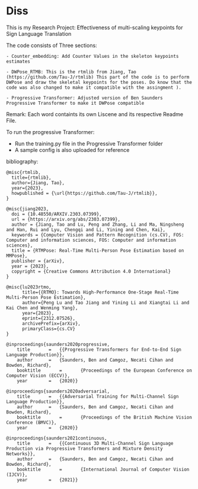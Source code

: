 # Diss

This is my Research Project: Effectiveness of multi-scaling keypoints for Sign Language Translation








The code consists of Three sections:

    - Counter_embedding: Add Counter Values in the skeleton keypoints estimates

    - DWPose_RTMB: This is the rtmlib from Jiang, Tao (https://github.com/Tau-J/rtmlib) This part of the code is to perform DWPose and draw the skeletal keypoints for the poses. Do know that the code was also changed to make it compatible with the assingment ).

    - Progressive Transformer: Adjusted version of Ben Saunders Progressive Transformer to make it DWPose compatible

Remark: Each word containts its own Liscene and its respective Readme File.

To run the progressive Transformer: 
- Run the training.py file in the Progressive Transformer folder
- A sample config is also uploaded for reference


bibliography: 
        
    @misc{rtmlib,
      title={rtmlib},
      author={Jiang, Tao},
      year={2023},
      howpublished = {\url{https://github.com/Tau-J/rtmlib}},
    }
    
    @misc{jiang2023,
      doi = {10.48550/ARXIV.2303.07399},
      url = {https://arxiv.org/abs/2303.07399},
      author = {Jiang, Tao and Lu, Peng and Zhang, Li and Ma, Ningsheng and Han, Rui and Lyu, Chengqi and Li, Yining and Chen, Kai},
      keywords = {Computer Vision and Pattern Recognition (cs.CV), FOS: Computer and information sciences, FOS: Computer and information sciences},
      title = {RTMPose: Real-Time Multi-Person Pose Estimation based on MMPose},
      publisher = {arXiv},
      year = {2023},
      copyright = {Creative Commons Attribution 4.0 International}
    }
    
    @misc{lu2023rtmo,
          title={{RTMO}: Towards High-Performance One-Stage Real-Time Multi-Person Pose Estimation},
          author={Peng Lu and Tao Jiang and Yining Li and Xiangtai Li and Kai Chen and Wenming Yang},
          year={2023},
          eprint={2312.07526},
          archivePrefix={arXiv},
          primaryClass={cs.CV}
    }

    @inproceedings{saunders2020progressive,
    	title		=	{{Progressive Transformers for End-to-End Sign Language Production}},
    	author		=	{Saunders, Ben and Camgoz, Necati Cihan and Bowden, Richard},
    	booktitle   	=   	{Proceedings of the European Conference on Computer Vision (ECCV)},
    	year		=	{2020}}
    
    @inproceedings{saunders2020adversarial,
    	title		=	{{Adversarial Training for Multi-Channel Sign Language Production}},
    	author		=	{Saunders, Ben and Camgoz, Necati Cihan and Bowden, Richard},
    	booktitle   	=   	{Proceedings of the British Machine Vision Conference (BMVC)},
    	year		=	{2020}}
    
    @inproceedings{saunders2021continuous,
    	title		=	{{Continuous 3D Multi-Channel Sign Language Production via Progressive Transformers and Mixture Density Networks}},
    	author		=	{Saunders, Ben and Camgoz, Necati Cihan and Bowden, Richard},
    	booktitle   	=   	{International Journal of Computer Vision (IJCV)},
    	year		=	{2021}}

